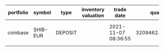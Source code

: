 |portfolio|symbol  |type   |inventory valuation|trade date         |quantity        |price     |fee     |currency|order id|trade id| transfer id                        |
|---------|--------|-------|-------------------|-------------------|----------------|----------|--------|--------|--------|--------|------------------------------------|
|coinbase |SHIB-EUR|DEPOSIT|                   |2021-11-07 08:36:55|3209462.73716165|0.00006138|2.99    |EUR     |        |        |6d933d7f-93a3-ffe4-b80e-2fe67c2dccd5|
